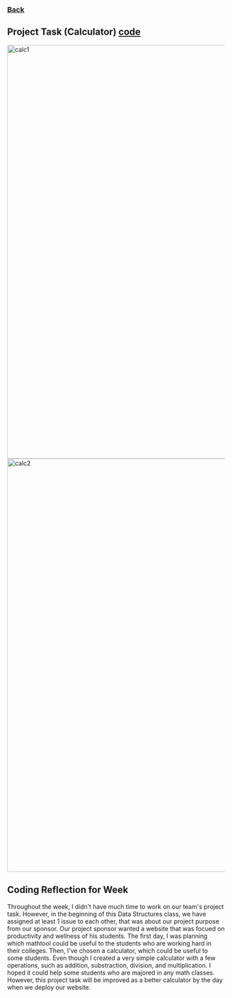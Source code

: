 ### <a href="https://alexd017.github.io/Tri3-IndivRepo/">Back</a>

## Project Task (Calculator) [code](https://github.com/willcyber/tri3/commit/9e887faee28c0929777e3936230992d1bb975042#diff-cc37f6bb5be918e9e59e709f3d0e0dd29fe155d5e6962a1d14f7daee68a3c664R1)
<img width="959" alt="calc1" src="https://user-images.githubusercontent.com/89167210/165028320-7491cac3-2dc0-4061-98a2-275588f0a933.png">
<img width="958" alt="calc2" src="https://user-images.githubusercontent.com/89167210/165028345-40ac7c88-fdef-464b-b9d8-08028cd93af3.png">

## Coding Reflection for Week
Throughout the week, I didn't have much time to work on our team's project task. However, in the beginning of this Data Structures class, we have assigned at least 1 issue to each other, that was about our project purpose from our sponsor. Our project sponsor wanted a website that was focued on productivity and wellness of his students. The first day, I was planning which mathtool could be useful to the students who are working hard in their colleges. Then, I've chosen a calculator, which could be useful to some students. Even though I created a very simple calculator with a few operations, such as addition, substraction, division, and multiplication. I hoped it could help some students who are majored in any math classes. However, this project task will be improved as a better calculator by the day when we deploy our website.
